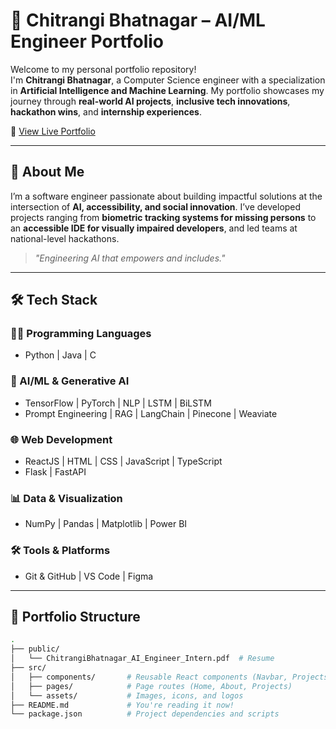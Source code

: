 # 💼 Chitrangi Bhatnagar – AI/ML Engineer Portfolio

Welcome to my personal portfolio repository!  
I'm **Chitrangi Bhatnagar**, a Computer Science engineer with a specialization in **Artificial Intelligence and Machine Learning**. My portfolio showcases my journey through **real-world AI projects**, **inclusive tech innovations**, **hackathon wins**, and **internship experiences**.

🔗 [View Live Portfolio](https://your-live-link-here.com)

---

## 🚀 About Me

I’m a software engineer passionate about building impactful solutions at the intersection of **AI, accessibility, and social innovation**. I’ve developed projects ranging from **biometric tracking systems for missing persons** to an **accessible IDE for visually impaired developers**, and led teams at national-level hackathons.

> _"Engineering AI that empowers and includes."_

---

## 🛠️ Tech Stack

### 👨‍💻 Programming Languages
- Python | Java | C

### 🧠 AI/ML & Generative AI
- TensorFlow | PyTorch | NLP | LSTM | BiLSTM
- Prompt Engineering | RAG | LangChain | Pinecone | Weaviate

### 🌐 Web Development
- ReactJS | HTML | CSS | JavaScript | TypeScript
- Flask | FastAPI

### 📊 Data & Visualization
- NumPy | Pandas | Matplotlib | Power BI

### 🛠️ Tools & Platforms
- Git & GitHub | VS Code | Figma

---

## 📁 Portfolio Structure

```bash
.
├── public/
│   └── ChitrangiBhatnagar_AI_Engineer_Intern.pdf  # Resume
├── src/
│   ├── components/       # Reusable React components (Navbar, Projects, etc.)
│   ├── pages/            # Page routes (Home, About, Projects)
│   └── assets/           # Images, icons, and logos
├── README.md             # You're reading it now!
└── package.json          # Project dependencies and scripts
